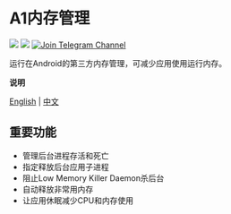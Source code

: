# A1内存管理

![](https://img.shields.io/badge/Android%208~13-Support-green)
![](https://img.shields.io/badge/arm64--v8a-Support-green)
[![Join Telegram Channel](https://img.shields.io/badge/Join%20group-Telegram-brightgreen.svg)](https://t.me/HCha1234)

运行在Android的第三方内存管理，可减少应用使用运行内存。

**说明**

[English](README.md) | [中文](README-zh.md)

## 重要功能
- 管理后台进程存活和死亡
- 指定释放后台应用子进程
- 阻止Low Memory Killer Daemon杀后台
- 自动释放非常用内存
- 让应用休眠减少CPU和内存使用